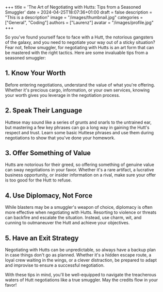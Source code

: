 +++
title = 'The Art of Negotiating with Hutts: Tips from a Seasoned Smuggler'
date = 2024-04-25T18:07:36+01:00
draft = false
description = "This is a description"
image = "/images/thumbnail.jpg"
categories = ["General", "Coding"]
authors = ["Laurenz"]
avatar = "/images/profile.jpg"
+++

So you've found yourself face to face with a Hutt, the notorious gangsters of the galaxy, and you need to negotiate your way out of a sticky situation? Fear not, fellow smuggler, for negotiating with Hutts is an art form that can be mastered with the right tactics. Here are some invaluable tips from a seasoned smuggler:

## 1. Know Your Worth

Before entering negotiations, understand the value of what you're offering. Whether it's precious cargo, information, or your own services, knowing your worth gives you leverage in the negotiation process.

## 2. Speak Their Language

Huttese may sound like a series of grunts and snarls to the untrained ear, but mastering a few key phrases can go a long way in gaining the Hutt's respect and trust. Learn some basic Huttese phrases and use them during negotiations to show that you've done your homework.

## 3. Offer Something of Value

Hutts are notorious for their greed, so offering something of genuine value can sway negotiations in your favor. Whether it's a rare artifact, a lucrative business opportunity, or insider information on a rival, make sure your offer is too good for the Hutt to refuse.

## 4. Use Diplomacy, Not Force

While blasters may be a smuggler's weapon of choice, diplomacy is often more effective when negotiating with Hutts. Resorting to violence or threats can backfire and escalate the situation. Instead, use charm, wit, and cunning to outmaneuver the Hutt and achieve your objectives.

## 5. Have an Exit Strategy

Negotiating with Hutts can be unpredictable, so always have a backup plan in case things don't go as planned. Whether it's a hidden escape route, a loyal crew waiting in the wings, or a clever distraction, be prepared to adapt and improvise to ensure a successful negotiation.

With these tips in mind, you'll be well-equipped to navigate the treacherous waters of Hutt negotiations like a true smuggler. May the credits flow in your favor!

